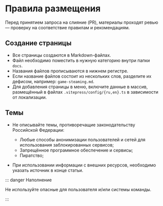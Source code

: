 # Правила размещения

Перед принятием запроса на слияние (PR), материалы проходят ревью — проверку на соответствие правилам и рекомендациям.

## Создание страницы

- Все страницы создаются в Markdown-файлах.
- Файл необходимо поместить в нужную категорию внутри папки `docs`.
- Названия файлов прописываются в нижнем регистре.
- Если название файлов состоит из нескольких слов, разделите их дефисом, например: `game-steaming.md`.
- Для добавления страницы в меню, включите данные в массив, размещённый в файлах `.vitepress/config/{ru,en}.ts` в зависимости от локализации.

## Темы

- Не описывайте темы, противоречащие законодательству Российской Федерации:

  - Любые способы анонимизации пользователей и сетей для использования заблокированных сервисов;
  - Запрещённое программное обеспечение и сервисы;
  - Пиратство;

- При использовании информации с внешних ресурсов, необходимо указать источник в конце статьи.

::: danger Наполнение

Не используйте опасные для пользователя и/или системы команды.

:::
